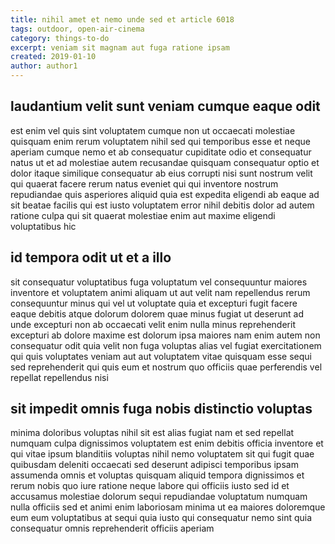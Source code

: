 ```yaml
---
title: nihil amet et nemo unde sed et article 6018
tags: outdoor, open-air-cinema
category: things-to-do
excerpt: veniam sit magnam aut fuga ratione ipsam
created: 2019-01-10
author: author1
---
```


## laudantium velit sunt veniam cumque eaque odit

est enim vel quis sint voluptatem cumque non ut occaecati molestiae quisquam enim rerum voluptatem nihil sed qui temporibus esse et neque aperiam cumque nemo et ab consequatur cupiditate odio et consequatur natus ut et ad molestiae autem recusandae quisquam consequatur optio et dolor itaque similique consequatur ab eius corrupti nisi sunt nostrum velit qui quaerat facere rerum natus eveniet qui qui inventore nostrum repudiandae quis asperiores aliquid quia est expedita eligendi ab eaque ad sit beatae facilis qui est iusto voluptatem error nihil debitis dolor ad autem ratione culpa qui sit quaerat molestiae enim aut maxime eligendi voluptatibus hic

## id tempora odit ut et a illo

sit consequatur voluptatibus fuga voluptatum vel consequuntur maiores inventore et voluptatem animi aliquam ut aut velit nam repellendus rerum consequuntur minus qui vel ut voluptate quia et excepturi fugit facere eaque debitis atque dolorum dolorem quae minus fugiat ut deserunt ad unde excepturi non ab occaecati velit enim nulla minus reprehenderit excepturi ab dolore maxime est dolorum ipsa maiores nam enim autem non consequatur odit quia velit non fuga voluptas alias vel fugiat exercitationem qui quis voluptates veniam aut aut voluptatem vitae quisquam esse sequi sed reprehenderit qui quis eum et nostrum quo officiis quae perferendis vel repellat repellendus nisi

## sit impedit omnis fuga nobis distinctio voluptas

minima doloribus voluptas nihil sit est alias fugiat nam et sed repellat numquam culpa dignissimos voluptatem est enim debitis officia inventore et qui vitae ipsum blanditiis voluptas nihil nemo voluptatem sit qui fugit quae quibusdam deleniti occaecati sed deserunt adipisci temporibus ipsam assumenda omnis et voluptas quisquam aliquid tempora dignissimos et rerum nobis quo iure ratione neque labore qui officiis iusto sed id et accusamus molestiae dolorum sequi repudiandae voluptatum numquam nulla officiis sed et animi enim laboriosam minima ut ea maiores doloremque eum eum voluptatibus at sequi quia iusto qui consequatur nemo sint quia consequatur omnis reprehenderit officiis aperiam
